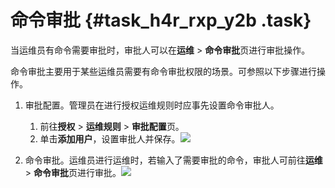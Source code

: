 # 命令审批 {#task_h4r_rxp_y2b .task}

当运维员有命令需要审批时，审批人可以在**运维** \> **命令审批**页进行审批操作。

命令审批主要用于某些运维员需要有命令审批权限的场景。可参照以下步骤进行操作。

1.  审批配置。管理员在进行授权运维规则时应事先设置命令审批人。 
    1.  前往**授权** \> **运维规则** \> **审批配置**页。 
    2.   单击**添加用户**，设置审批人并保存。![](http://static-aliyun-doc.oss-cn-hangzhou.aliyuncs.com/assets/img/18832/153663016410567_zh-CN.png)

 
2.  命令审批。运维员进行运维时，若输入了需要审批的命令，审批人可前往**运维** \> **命令审批**页进行审批。![](http://static-aliyun-doc.oss-cn-hangzhou.aliyuncs.com/assets/img/18832/153663016410568_zh-CN.png)

 

